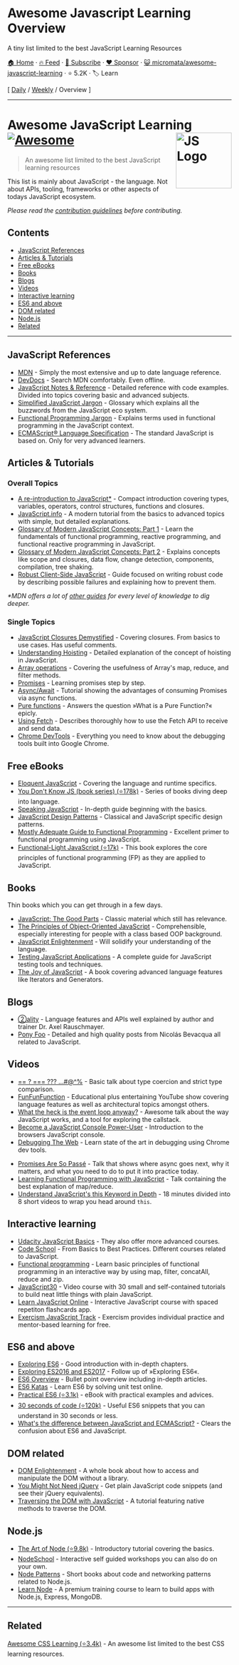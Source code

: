 # Awesome Javascript Learning Overview

A tiny list limited to the best JavaScript Learning Resources

[🏠 Home](/README.md) · [🔥 Feed](https://www.trackawesomelist.com/micromata/awesome-javascript-learning/rss.xml) · [📮 Subscribe](https://trackawesomelist.us17.list-manage.com/subscribe?u=d2f0117aa829c83a63ec63c2f&id=36a103854c) · [❤️  Sponsor](https://github.com/sponsors/theowenyoung) · [😺 micromata/awesome-javascript-learning](https://github.com/micromata/awesome-javascript-learning) · ⭐ 5.2K · 🏷️ Learn

[ [Daily](/content/micromata/awesome-javascript-learning/README.md) / [Weekly](/content/micromata/awesome-javascript-learning/week/README.md) / Overview ]

---

# Awesome JavaScript Learning [![Awesome](https://awesome.re/badge.svg)](https://awesome.re) <img src="https://cdn.rawgit.com/voodootikigod/logo.js/master/js.svg" width="125" align="right" alt="JS Logo">

> An awesome list limited to the best JavaScript learning resources

This list is mainly about JavaScript - the language. Not about APIs, tooling, frameworks or other aspects of todays JavaScript ecosystem.

*Please read the [contribution guidelines](https://github.com/micromata/awesome-javascript-learning/blob/master/readme.md/.github/contributing.md) before contributing.*

## Contents

*   [JavaScript References](#javascript-references)
*   [Articles & Tutorials](#articles--tutorials)
*   [Free eBooks](#free-ebooks)
*   [Books](#books)
*   [Blogs](#blogs)
*   [Videos](#videos)
*   [Interactive learning](#interactive-learning)
*   [ES6 and above](#es6-and-above)
*   [DOM related](#dom-related)
*   [Node.js](#nodejs)
*   [Related](#related)

***

## JavaScript References

*   [MDN](https://developer.mozilla.org/docs/Web/JavaScript/Reference) - Simply the most extensive and up to date language reference.
*   [DevDocs](http://devdocs.io/javascript) - Search MDN comfortably. Even offline.
*   [JavaScript Notes & Reference](https://wesbos.com/javascript) - Detailed reference with code examples. Divided into topics covering basic and advanced subjects.
*   [Simplified JavaScript Jargon](http://jargon.js.org) - Glossary which explains all the buzzwords from the JavaScript eco system.
*   [Functional Programming Jargon](https://functional.works-hub.com/blog/Functional-Programming-Jargon) - Explains terms used in functional programming in the JavaScript context.
*   [ECMAScript® Language Specification](http://ecma-international.org/publications/standards/Ecma-262.htm) - The standard JavaScript is based on. Only for very advanced learners.

## Articles & Tutorials

### Overall Topics

*   [A re-introduction to JavaScript\*](https://developer.mozilla.org/en-US/docs/Web/JavaScript/A_re-introduction_to_JavaScript) - Compact introduction covering types, variables, operators, control structures, functions and closures.
*   [JavaScript.info](http://javascript.info) - A modern tutorial from the basics to advanced topics with simple, but detailed explanations.
*   [Glossary of Modern JavaScript Concepts: Part 1](https://auth0.com/blog/glossary-of-modern-javascript-concepts/) - Learn the fundamentals of functional programming, reactive programming, and functional reactive programming in JavaScript.
*   [Glossary of Modern JavaScript Concepts: Part 2](https://auth0.com/blog/glossary-of-modern-javascript-concepts-part-2/) -  Explains concepts like scope and closures, data flow, change detection, components, compilation, tree shaking.
*   [Robust Client-Side JavaScript](https://molily.de/robust-javascript/) - Guide focused on writing robust code by describing possible failures and explaining how to prevent them.

*\*MDN offers a lot of [other guides](https://developer.mozilla.org/en-US/docs/Web/JavaScript/Guide) for every level of knowledge to dig deeper.*

### Single Topics

*   [JavaScript Closures Demystified](https://www.sitepoint.com/javascript-closures-demystified/) - Covering closures. From basics to use cases. Has useful comments.
*   [Understanding Hoisting](https://scotch.io/tutorials/understanding-hoisting-in-javascript) - Detailed explanation of the concept of hoisting in JavaScript.
*   [Array operations](https://danmartensen.svbtle.com/javascripts-map-reduce-and-filter) - Covering the usefulness of Array's map, reduce, and filter methods.
*   [Promises](http://www.sohamkamani.com/blog/2016/08/28/incremenal-tutorial-to-promises/) - Learning promises step by step.
*   [Async/Await](https://hackernoon.com/6-reasons-why-javascripts-async-await-blows-promises-away-tutorial-c7ec10518dd9) - Tutorial showing the advantages of consuming Promises via async functions.
*   [Pure functions](https://medium.com/javascript-scene/master-the-javascript-interview-what-is-a-pure-function-d1c076bec976) - Answers the question »What is a Pure Function?« epicly.
*   [Using Fetch](https://developer.mozilla.org/en-US/docs/Web/API/Fetch_API/Using_Fetch) - Describes thoroughly how to use the Fetch API to receive and send data.
*   [Chrome DevTools](https://developers.google.com/web/tools/chrome-devtools/) - Everything you need to know about the debugging tools built into Google Chrome.

## Free eBooks

*   [Eloquent JavaScript](http://eloquentjavascript.net) - Covering the language and runtime specifics.
*   [You Don't Know JS (book series) (⭐178k)](https://github.com/getify/You-Dont-Know-JS) - Series of books diving deep into language.
*   [Speaking JavaScript](http://speakingjs.com) - In-depth guide beginning with the basics.
*   [JavaScript Design Patterns](http://addyosmani.com/resources/essentialjsdesignpatterns/book/) - Classical and JavaScript specific design patterns.
*   [Mostly Adequate Guide to Functional Programming](https://mostly-adequate.gitbooks.io/mostly-adequate-guide/) - Excellent primer to functional programming using JavaScript.
*   [Functional-Light JavaScript (⭐17k)](https://github.com/getify/Functional-Light-JS) - This book explores the core principles of functional programming (FP) as they are applied to JavaScript.

## Books

Thin books which you can get through in a few days.

*   [JavaScript: The Good Parts](http://shop.oreilly.com/product/9780596517748.do) - Classic material which still has relevance.
*   [The Principles of Object-Oriented JavaScript](https://www.nostarch.com/oojs) - Comprehensible, especially interesting for people with a class based OOP background.
*   [JavaScript Enlightenment](http://shop.oreilly.com/product/0636920027713.do) - Will solidify your understanding of the language.
*   [Testing JavaScript Applications](https://www.manning.com/books/testing-javascript-applications) - A complete guide for JavaScript testing tools and techniques.
*   [The Joy of JavaScript](https://www.manning.com/books/the-joy-of-javascript) - A book covering advanced language features like Iterators and Generators.

## Blogs

*   [②ality](http://www.2ality.com) - Language features and APIs well explained by author and trainer Dr. Axel Rauschmayer.
*   [Pony Foo](https://ponyfoo.com) - Detailed and high quality posts from Nicolás Bevacqua all related to JavaScript.

## Videos

<!--lint ignore no-repeat-punctuation-->

*   [== ? === ??? ...#@^%](https://www.youtube.com/watch?v=qGyqzN0bjhc) - Basic talk about type coercion and strict type comparison.
*   [FunFunFunction](https://www.youtube.com/channel/UCO1cgjhGzsSYb1rsB4bFe4Q) - Educational plus entertaining YouTube show covering language features as well as architectural topics amongst others.
*   [What the heck is the event loop anyway?](http://latentflip.com/loupe/?code=JC5vbignYnV0dG9uJywgJ2NsaWNrJywgZnVuY3Rpb24gb25DbGljaygpIHsKICAgIHNldFRpbWVvdXQoZnVuY3Rpb24gdGltZXIoKSB7CiAgICAgICAgY29uc29sZS5sb2coJ1lvdSBjbGlja2VkIHRoZSBidXR0b24hJyk7ICAgIAogICAgfSwgMjAwMCk7Cn0pOwoKY29uc29sZS5sb2coIkhpISIpOwoKc2V0VGltZW91dChmdW5jdGlvbiB0aW1lb3V0KCkgewogICAgY29uc29sZS5sb2coIkNsaWNrIHRoZSBidXR0b24hIik7Cn0sIDUwMDApOwoKY29uc29sZS5sb2coIldlbGNvbWUgdG8gbG91cGUuIik7!!!PGJ1dHRvbj5DbGljayBtZSE8L2J1dHRvbj4%3D) - Awesome talk about the way JavaScript works, and a tool for exploring the callstack.
*   [Become a JavaScript Console Power-User](https://www.youtube.com/watch?v=4mf_yNLlgic) - Introduction to the browsers JavaScript console.
*   [Debugging The Web](https://www.youtube.com/watch?v=HF1luRD4Qmk) - Learn state of the art in debugging using Chrome dev tools.

<!--lint ignore no-dead-urls-->

*   [Promises Are So Passé](https://vimeo.com/181328943) - Talk that shows where async goes next, why it matters, and what you need to do to put it into practice today.
*   [Learning Functional Programming with JavaScript](https://www.youtube.com/watch?v=e-5obm1G_FY) - Talk containing the best explanation of map/reduce.
*   [Understand JavaScript's this Keyword in Depth](https://egghead.io/courses/understand-javascript-s-this-keyword-in-depth) - 18 minutes divided into 8 short videos to wrap you head around `this`.

## Interactive learning

*   [Udacity JavaScript Basics](https://www.udacity.com/course/javascript-basics--ud804) - They also offer more advanced courses.
*   [Code School](https://www.codeschool.com/learn/javascript) - From Basics to Best Practices. Different courses related to JavaScript.
*   [Functional programming](http://reactivex.io/learnrx/) - Learn basic principles of functional programming in an interactive way by using map, filter, concatAll, reduce and zip.
*   [JavaScript30](https://javascript30.com) - Video course with 30 small and self-contained tutorials to build neat little things with plain JavaScript.
*   [Learn JavaScript Online](https://learnjavascript.online) - Interactive JavaScript course with spaced repetiton flashcards app.
*   [Exercism JavaScript Track](https://exercism.io/tracks/javascript) - Exercism provides individual practice and mentor-based learning for free.

## ES6 and above

*   [Exploring ES6](http://exploringjs.com/es6.html) - Good introduction with in-depth chapters.
*   [Exploring ES2016 and ES2017](http://exploringjs.com/es2016-es2017.html) - Follow up of »Exploring ES6«.
*   [ES6 Overview](https://ponyfoo.com/articles/es6) - Bullet point overview including in-depth articles.
*   [ES6 Katas](http://es6katas.org) - Learn ES6 by solving unit test online.
*   [Practical ES6 (⭐3.1k)](https://github.com/mjavascript/practical-es6) - eBook with practical examples and advices.
*   [30 seconds of code (⭐120k)](https://github.com/Chalarangelo/30-seconds-of-code) - Useful ES6 snippets that you can understand in 30 seconds or less.
*   [What's the difference between JavaScript and ECMAScript?](https://www.freecodecamp.org/news/whats-the-difference-between-javascript-and-ecmascript-cba48c73a2b5/) - Clears the confusion about ES6 and JavaScript.

## DOM related

*   [DOM Enlightenment](https://domenlightenment.com/) - A whole book about how to access and manipulate the DOM without a library.
*   [You Might Not Need jQuery](http://youmightnotneedjquery.com) - Get plain JavaScript code snippets (and see their jQuery equivalents).
*   [Traversing the DOM with JavaScript](https://zellwk.com/blog/dom-traversals/) - A tutorial featuring native methods to traverse the DOM.

## Node.js

*   [The Art of Node (⭐9.8k)](https://github.com/maxogden/art-of-node#readme) - Introductory tutorial covering the basics.
*   [NodeSchool](https://nodeschool.io) - Interactive self guided workshops you can also do on your own.
*   [Node Patterns](http://nodepatternsbooks.com) - Short books about code and networking patterns related to Node.js.
*   [Learn Node](https://learnnode.com) - A premium training course to learn to build apps with Node.js, Express, MongoDB.

***

## Related

[Awesome CSS Learning (⭐3.4k)](https://github.com/micromata/awesome-css-learning) - An awesome list limited to the best CSS learning resources.

